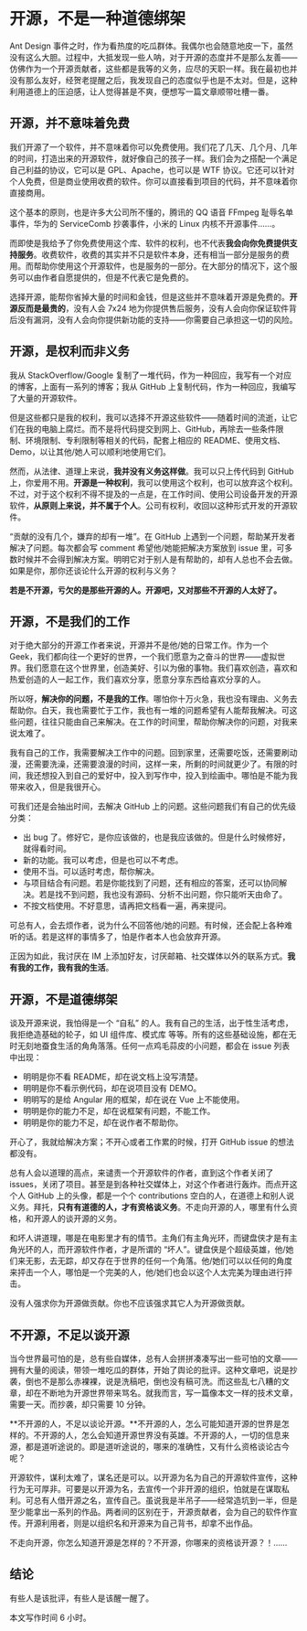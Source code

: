 # 开源，不是一种道德绑架

Ant Design 事件之时，作为看热度的吃瓜群体。我偶尔也会随意地皮一下，虽然没有这么大胆。过程中，大抵发现一些人呐，对于开源的态度并不是那么友善——仿佛作为一个开源贡献者，这些都是我等的义务，应尽的天职一样。我在最初也并没有那么友好，经贺老提醒之后，我发现自己的态度似乎也是不太对。但是，这种利用道德上的压迫感，让人觉得甚是不爽，便想写一篇文章顺带吐槽一番。

## 开源，并不意味着免费

我们开源了一个软件，并不意味着你可以免费使用。我们花了几天、几个月、几年的时间，打造出来的开源软件，就好像自己的孩子一样。我们会为之搭配一个满足自己利益的协议，它可以是 GPL、Apache，也可以是 WTF 协议。它还可以针对个人免费，但是商业使用收费的软件。你可以直接看到项目的代码，并不意味着你直接商用。

这个基本的原则，也是许多大公司所不懂的，腾讯的 QQ 语音 FFmpeg 耻辱名单事件，华为的 ServiceComb 抄袭事件，小米的 Linux 内核不开源事件……。

而即使是我给予了你免费使用这个库、软件的权利，也不代表**我会向你免费提供支持服务**。收费软件，收费的其实并不只是软件本身，还有相当一部分是服务的费用。而帮助你使用这个开源软件，也是服务的一部分。在大部分的情况下，这个服务可以由作者自愿提供的，但是不代表它是免费的。

选择开源，能帮你省掉大量的时间和金钱，但是这些并不意味着开源是免费的。**开源反而是最贵的**，没有人会 7x24 地为你提供售后服务，没有人会向你保证软件背后没有漏洞，没有人会向你提供新功能的支持——你需要自己承担这一切的风险。

## 开源，是权利而非义务

我从 StackOverflow/Google 复制了一堆代码，作为一种回应，我写有一个对应的博客，上面有一系列的博客；我从 GitHub 上复制代码，作为一种回应，我编写了大量的开源软件。

但是这些都只是我的权利，我可以选择不开源这些软件——随着时间的流逝，让它们在我的电脑上腐烂。而不是将代码提交到网上、GitHub，再除去一些条件限制、环境限制、专利限制等相关的代码，配套上相应的 README、使用文档、Demo，以让其他/她人可以顺利地使用它们。

然而，从法律、道理上来说，**我并没有义务这样做**。我可以只上传代码到 GitHub 上，你爱用不用。**开源是一种权利**，我可以使用这个权利，也可以放弃这个权利。不过，对于这个权利不得不提及的一点是，在工作时间、使用公司设备开发的开源软件，**从原则上来说，并不属于个人**。公司有权利，收回以这种形式开发的开源软件。

“贡献的没有几个，嫌弃的却有一堆”。在 GitHub 上遇到一个问题，帮助某开发者解决了问题。每次都会写 comment 希望他/她能把解决方案放到 issue 里，可多数时候并不会得到解决方案。明明它对于别人是有帮助的，却有人总也不会去做。如果是你，那你还谈论什么开源的权利与义务？

**若是不开源，亏欠的是那些开源的人。开源吧，又对那些不开源的人太好了。**

## 开源，不是我们的工作

对于绝大部分的开源工作者来说，开源并不是他/她的日常工作。作为一个 Geek，我们都向往一个更好的世界，一个我们愿意为之奋斗的世界——虚拟世界。我们愿意在这个世界里，创造美好、引以为傲的事物。我们喜欢创造，喜欢和热爱创造的人一起工作，我们喜欢分享，愿意分享东西给喜欢分享的人。

所以呀，**解决你的问题，不是我的工作**。哪怕你十万火急，我也没有理由、义务去帮助你。白天，我也需要忙于工作，我也有一堆的问题希望有人能帮我解决。可这些问题，往往只能由自己来解决。在工作的时间里，帮助你解决你的问题，对我来说太难了。

我有自己的工作，我需要解决工作中的问题。回到家里，还需要吃饭，还需要刷动漫，还需要洗澡，还需要浪漫的时间，这样一来，所剩的时间就更少了。有限的时间，我还想投入到自己的爱好中，投入到写作中，投入到绘画中。哪怕是不能为我带来收入，但是我很开心。

可我们还是会抽出时间，去解决 GitHub 上的问题。这些问题我们有自己的优先级分类：

 - 出 bug 了。修好它，是你应该做的，也是我应该做的。但是什么时候修好，就得看时间。
 - 新的功能。我可以考虑，但是也可以不考虑。
 - 使用不当。可以适时考虑，帮你解决。
 - 与项目结合有问题。若是你能找到了问题，还有相应的答案，还可以协同解决。若是找不到问题，我也没有源码、分析不出问题，你只能听天由命了。
 - 不按文档使用。不好意思，请再把文档看一遍，再来提问。

可总有人，会去烦作者，说为什么不回答他/她的问题。有时候，还会配上各种难听的话。若是这样的事情多了，怕是作者本人也会放弃开源。

正因为如此，我讨厌在 IM 上添加好友，讨厌邮箱、社交媒体以外的联系方式。**我有我的工作，我有我的生活**。

## 开源，不是道德绑架

谈及开源来说，我怕得是一个 “自私” 的人。我有自己的生活，出于性生活考虑，我拒绝造基础的轮子，如 UI 组件库、模式库 等等。所有的这些基础设施，都在无时无刻地蚕食生活的角角落落。任何一点鸡毛蒜皮的小问题，都会在 issue 列表中出现：

 - 明明是你不看 README，却在说文档上没写清楚。
 - 明明是你不看示例代码，却在说项目没有 DEMO。
 - 明明写的是给 Angular 用的框架，却在说在 Vue 上不能使用。
 - 明明是你的能力不足，却在说框架有问题，不能工作。
 - 明明是你的能力不足，却在说作者不帮助你。

开心了，我就给解决方案；不开心或者工作累的时候，打开 GitHub issue 的想法都没有。

总有人会以道理的高点，来谴责一个开源软件的作者，直到这个作者关闭了 issues，关闭了项目。甚至是到各种社交媒体上，对这个作者进行轰炸。而点开这个人 GitHub 上的头像，都是一个个 contributions 空白的人，在道德上和别人说义务。拜托，**只有有道德的人，才有资格谈义务**。不走向开源的人，哪里有什么资格，和开源人的谈开源的义务。

和坏人讲道理，哪是在电影里才有的情节。主角们有主角光环，而键盘侠才是有主角光环的人，而开源软件作者，才是所谓的 “坏人”。键盘侠是个超级英雄，他/她们来无影，去无踪，却又存在于世界的任何一个角落。他/她们可以以任何的角度来抨击一个人，哪怕是一个完美的人，他/她们也会以这个人太完美为理由进行抨击。

没有人强求你为开源做贡献。你也不应该强求其它人为开源做贡献。

## 不开源，不足以谈开源

当今世界最可怕的是，总有些自媒体，总有人会拼拼凑凑写出一些可怕的文章——拥有大量的阅读，带领一堆吃瓜的群体，开始了舆论的批评。这种文章吧，说是抄袭，倒也不是那么赤裸裸，说是洗稿吧，倒也没有稿可洗。而这些乱七八糟的文章，却在不断地为开源世界带来骂名。就我而言，写一篇像本文一样的技术文章，需要一天。而抄袭，却只需要 10 分钟。

**不开源的人，不足以谈论开源。**不开源的人，怎么可能知道开源的世界是怎样的。不开源的人，怎么会知道开源世界没有英雄。不开源的人，一切的信息来源，都是道听途说的。即是道听途说的，哪来的准确性，又有什么资格谈论古今呢？

开源软件，谋利太难了，谋名还是可以。以开源为名为自己的开源软件宣传，这种行为无可厚非。可要是以开源为名，去宣传一个非开源的组织，怕就是在谋取私利。可总有人借开源之名，宣传自己。虽说我是半吊子——经常造坑到一半，但是至少能拿出一系列的作品。两者间的区别在于，开源贡献者，会为自己的软件作宣传。开源利用者，则是以组织名和开源来为自己背书，却拿不出作品。

不走向开源，你怎么知道开源是怎样的？不开源，你哪来的资格谈开源？！……

## 结论

有些人是该批评，有些人是该醒一醒了。

本文写作时间 6 小时。

